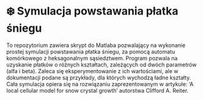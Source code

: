 # ❄️ Symulacja powstawania płatka śniegu

To repozytorium zawiera skrypt do Matlaba pozwalający na wykonanie prostej symulacji powstawania płatka śniegu, za pomocą automatu komórkowego z heksagonalnym sąsiedztwem. 
Program pozwala na uzyskanie płatków o różnych kształtach, zależących od dwóch parametrów (alfa i beta). Zaleca się eksperymentowanie z ich wartościami,
ale w dokumentacji podane są przykłady, dla których wychodzą ładne kształty.
Cała symulacja opiera się na rozwiązaniu zaprezentowanym w artykule: ‘A local cellular model for snow crystal
growth’ autorstwa Clifford A. Reiter. 


